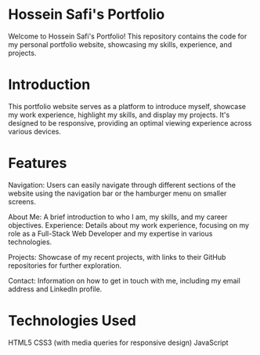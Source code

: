 
# Hossein Safi's Portfolio

Welcome to Hossein Safi's Portfolio! This repository contains the code for my personal portfolio website, showcasing my skills, experience, and projects.

# Introduction

This portfolio website serves as a platform to introduce myself, showcase my work experience, highlight my skills, and display my projects. It's designed to be responsive, providing an optimal viewing experience across various devices.

# Features

Navigation: Users can easily navigate through different sections of the website using the navigation bar or the hamburger menu on smaller screens.

About Me: A brief introduction to who I am, my skills, and my career objectives.
Experience: Details about my work experience, focusing on my role as a Full-Stack Web Developer and my expertise in various technologies.

Projects: Showcase of my recent projects, with links to their GitHub repositories for further exploration.

Contact: Information on how to get in touch with me, including my email address and LinkedIn profile.

# Technologies Used

HTML5
CSS3 (with media queries for responsive design)
JavaScript